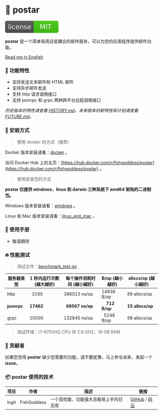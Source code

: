 # 📝 postar

[![License](_icon/license.svg)](https://opensource.org/licenses/MIT)

**postar** 是一个简单易用且低耦合的邮件服务，可以为您的应用程序提供邮件功能。

[Read me in English](./README.en.md)

### 🥇 功能特性

* 支持发送文本邮件和 HTML 邮件
* 支持异步邮件发送
* 支持 http 请求调用接口
* 支持 jsonrpc 和 grpc 两种跨平台远程调用接口

_历史版本的特性请查看 [HISTORY.md](./HISTORY.md)。未来版本的新特性和计划请查看 [FUTURE.md](./FUTURE.md)。_

### 🚀 安装方式

> 使用 docker 的方式（推荐）

Docker 版本安装请看：[docker](_examples/install/docker_installation_manual.md) 。

访问 Docker Hub 上的主页：[https://hub.docker.com/r/fishgoddess/postar](https://hub.docker.com/r/fishgoddess/postar) 。

> 使用安装包的方式

**postar 仅提供 windows、linux 和 darwin 三种系统下 amd64 架构的二进制包。**

Windows 版本安装请看：[windows](_examples/install/windows_installation_manual.md) 。

Linux 和 Mac 版本安装请看：[linux_and_mac](_examples/install/linux_and_mac_installation_manual.md) 。

### 📖 使用手册

* 敬请期待

### 🔥 性能测试

> 测试文件：[benchmark_test.go](_examples/test/benchmark_test.go)

| 服务器类型 | 1 秒内运行次数 (越大越好) |  每个操作消耗时间 (越小越好) | B/op (越小越好) | allocs/op (越小越好) |
| -----------|--------|-------------|-------------|-------------|
| http | &nbsp; 3165 | 386013 ns/op | 14838 B/op | 89 allocs/op |
| **jsonrpc** | **17462** | **&nbsp; 69567 ns/op** | **&nbsp; &nbsp; 712 B/op** | **15 allocs/op** |
| grpc | 10000 | 132845 ns/op | &nbsp; 5248 B/op | 98 allocs/op |

> 测试环境：I7-6700HQ CPU @ 2.6 GHZ，16 GB RAM

### 👥 贡献者

如果您觉得 **postar** 缺少您需要的功能，请不要犹豫，马上参与进来，发起一个 _**issue**_。

### 📦 postar 使用的技术

| 项目 | 作者 | 描述 | 链接 |
| -----------|--------|-------------|-------------------|
| logit | FishGoddess | 一个高性能、功能强大且极易上手的日志库 | [GitHub](https://github.com/FishGoddess/logit) / [码云](https://gitee.com/FishGoddess/logit) |

